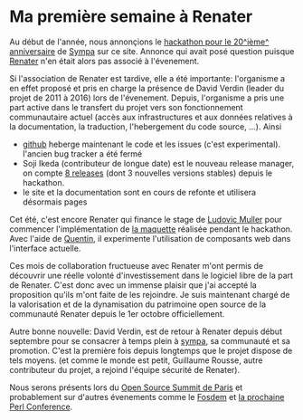 # Ma première semaine à Renater

Au début de l'année, nous annonçions le [hackathon pour le 20^ième^
anniversaire](https://linuxfr.org/news/hackathon-pour-les-vingt-ans-de-sympa-les-1-et-2-avril-2017)
de [Sympa](http://www.sympa.org) sur ce site. Annonce qui avait posé question
puisque [Renater](http://www.renater.fr) n'en était alors pas associé à l'évenement.

Si l'association de Renater est tardive, elle a été importante: l'organisme a
en effet proposé et pris en charge la présence de David Verdin (leader du
projet de 2011 à 2016) lors de l'évenement. Depuis, l'organisme a pris une part
active dans le transfert du projet vers son fonctionnement communautaire actuel
(accès aux infrastructures et aux données relatives à la documentation, la traduction,
l'hebergement du code source, ...). Ainsi

* [github](https://github.com/sympa-community/) heberge maintenant le code et les issues
  (c'est experimental). l'ancien bug tracker a été fermé
* Soji Ikeda (contributeur de longue date) est le nouveau release manager,
  on compte [8 releases](https://github.com/sympa-community/sympa/releases) (dont 3 nouvelles versions stables)
  depuis le hackathon.
* le site et la documentation sont en cours de refonte et utilisera désormais pages

Cet été, c'est encore Renater qui finance le stage de [Ludovic Muller]() pour
commencer l'implémentation de [la
maquette](https://github.com/sympa-community/sympa-design) réalisée pendant le
hackathon. Avec l'aide de [Quentin](https://github.com/sandhose), il
experimente l'utilisation de composants web dans l'interface actuelle.

Ces mois de collaboration fructueuse avec Renater m'ont permis de découvrir une réelle
volonté d'investissement dans le logiciel libre de la part de Renater. C'est donc
avec un immense plaisir que j'ai accepté la proposition qu'ils m'ont faite de les rejoindre.
Je suis maintenant chargé de la valorisation et de la dynamisation du
patrimoine open source de la communauté Renater depuis le 1er octobre officiellement.

Autre bonne nouvelle: David Verdin, est de retour à Renater depuis début septembre
pour se consacrer à temps plein à [sympa](http://www.sympa.org),
sa communauté et sa promotion. C'est la
première fois depuis longtemps que le projet dispose de tels moyens. (et comme
le monde est petit, Guillaume Rousse, autre contributeur du projet, a rejoind
l'équipe sécurité de Renater).

Nous serons présents lors du [Open Source Summit de
Paris](http://www.opensourcesummit.paris/) et probablement sur d'autres évenements
comme le [Fosdem](https://fosdem.org/) et
[la prochaine Perl Conference](http://act.perlconference.org/tpc-2018-glasgow/).

